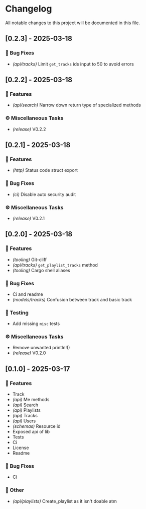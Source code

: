 # Changelog

All notable changes to this project will be documented in this file.

## [0.2.3] - 2025-03-18

### 🐛 Bug Fixes

- *(api/tracks)* Limit `get_tracks` ids input to 50 to avoid errors

## [0.2.2] - 2025-03-18

### 🚀 Features

- *(api/search)* Narrow down return type of specialized methods

### ⚙️ Miscellaneous Tasks

- *(release)* V0.2.2

## [0.2.1] - 2025-03-18

### 🚀 Features

- *(http)* Status code struct export

### 🐛 Bug Fixes

- *(ci)* Disable auto security audit

### ⚙️ Miscellaneous Tasks

- *(release)* V0.2.1

## [0.2.0] - 2025-03-18

### 🚀 Features

- *(tooling)* Git-cliff
- *(api/tracks)* `get_playlist_tracks` method
- *(tooling)* Cargo shell aliases

### 🐛 Bug Fixes

- Ci and readme
- *(models/tracks)* Confusion between track and basic track

### 🧪 Testing

- Add missing `misc` tests

### ⚙️ Miscellaneous Tasks

- Remove unwanted println!()
- *(release)* V0.2.0

## [0.1.0] - 2025-03-17

### 🚀 Features

- Track
- *(api)* Me methods
- *(api)* Search
- *(api)* Playlists
- *(api)* Tracks
- *(api)* Users
- *(schemas)* Resource id
- Exposed api of lib
- Tests
- Ci
- License
- Readme

### 🐛 Bug Fixes

- Ci

### 💼 Other

- *(api/playlists)* Create_playlist as it isn't doable atm

<!-- generated by git-cliff -->

